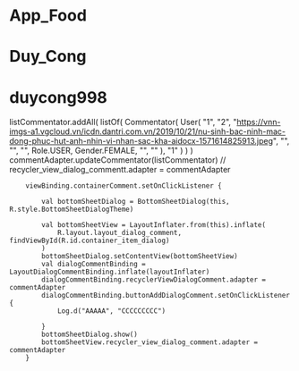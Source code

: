 # App_Food
# Duy_Cong
# duycong998
 listCommentator.addAll(
            listOf(
                Commentator(
                    User(
                        "1",
                        "2",
                        "https://vnn-imgs-a1.vgcloud.vn/icdn.dantri.com.vn/2019/10/21/nu-sinh-bac-ninh-mac-dong-phuc-hut-anh-nhin-vi-nhan-sac-kha-aidocx-1571614825913.jpeg",
                        "",
                        "",
                        "",
                        Role.USER,
                        Gender.FEMALE,
                        "",
                        ""
                    ), "1"
                )
            )
        )
        commentAdapter.updateCommentator(listCommentator)
      //  recycler_view_dialog_commentt.adapter = commentAdapter

        viewBinding.containerComment.setOnClickListener {

            val bottomSheetDialog = BottomSheetDialog(this, R.style.BottomSheetDialogTheme)

            val bottomSheetView = LayoutInflater.from(this).inflate(
                R.layout.layout_dialog_comment, findViewById(R.id.container_item_dialog)
            )
            bottomSheetDialog.setContentView(bottomSheetView)
            val dialogCommentBinding = LayoutDialogCommentBinding.inflate(layoutInflater)
            dialogCommentBinding.recyclerViewDialogComment.adapter = commentAdapter
            dialogCommentBinding.buttonAddDialogComment.setOnClickListener {
                Log.d("AAAAA", "CCCCCCCCC")

            }
            bottomSheetDialog.show()
            bottomSheetView.recycler_view_dialog_comment.adapter = commentAdapter
        }
